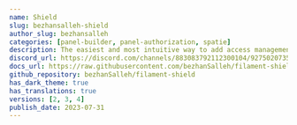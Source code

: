 ```yaml
---
name: Shield
slug: bezhansalleh-shield
author_slug: bezhansalleh
categories: [panel-builder, panel-authorization, spatie]
description: The easiest and most intuitive way to add access management to your Filament Panel's Resources, Pages & Widgets through spatie/laravel-permission.
discord_url: https://discord.com/channels/883083792112300104/927502073543675976
docs_url: https://raw.githubusercontent.com/bezhanSalleh/filament-shield/3.x/README.md
github_repository: bezhanSalleh/filament-shield
has_dark_theme: true
has_translations: true
versions: [2, 3, 4]
publish_date: 2023-07-31
---
```

